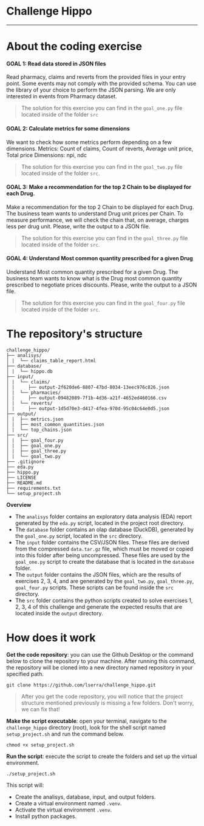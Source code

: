 # Challenge Hippo 
____________________

# About the coding exercise
#### GOAL 1: Read data stored in JSON files
Read pharmacy, claims and reverts from the provided files in your entry point.
Some events may not comply with the provided schema. You can use the library of your choice to perform the JSON parsing.
We are only interested in events from Pharmacy dataset.

> The solution for this exercise you can find in the `goal_one.py` file located inside of the folder `src`

#### GOAL 2: Calculate metrics for some dimensions
We want to check how some metrics perform depending on a few dimensions.
Metrics: Count of claims, Count of reverts, Average unit price, Total price
Dimensions: npi, ndc

> The solution for this exercise you can find in the `goal_two.py` file located inside of the folder `src`.

#### GOAL 3: Make a recommendation for the top 2 Chain to be displayed for each Drug.
Make a recommendation for the top 2 Chain to be displayed for each Drug.
The business team wants to understand Drug unit prices per Chain.
To measure performance, we will check the chain that, on average, charges less
per drug unit. Please, write the output to a JSON file.

> The solution for this exercise you can find in the `goal_three.py` file located inside of the folder `src`.

#### GOAL 4: Understand Most common quantity prescribed for a given Drug
Understand Most common quantity prescribed for a given Drug.
The business team wants to know what is the Drug most common quantity
prescribed to negotiate prices discounts. Please, write the output to a JSON file.

> The solution for this exercise you can find in the `goal_four.py` file located inside of the folder `src`.

# The repository's structure

```text
challenge_hippo/
├── analisys/
│ |  └── claims_table_report.html
├── database/
│ |  └── hippo.db
├── input/
│ |  └── claims/
│ |     ├── output-2f620de6-8807-47bd-8034-13eec976c826.json
│ |  └── pharmacies/
│ |     ├── output-09482089-7f1b-4d36-a21f-4652ed460166.csv
│ |  └── reverts/
│ |     ├── output-1d5d70e3-d417-4fea-970d-95c04c64e0d5.json
├── output/
│ |  ├── metrics.json
│ |  ├── most_common_quantities.json
│ |  └── top_chains.json
├── src/
│ |  ├── goal_four.py
│ |  ├── goal_one.py
│ |  ├── goal_three.py
│ |  └── goal_two.py
├── .gitignore
├── eda.py
├── hippo.py
├── LICENSE
├── README.md
├── requirements.txt
└── setup_project.sh
```

**Overview**
- The `analisys` folder contains an exploratory data analysis (EDA) report generated by the `eda.py` script, located in the project root directory.
- The `database` folder contains an olap database (DuckDB), generated by the `goal_one.py` script, located in the `src` directory.
- The `input` folder contains the CSV/JSON files. These files are derived from the compressed `data.tar.gz` file, which must be moved or copied into this folder after being uncompressed. These files are used by the `goal_one.py` script to create the database that is located in the `database` folder.
- The `output` folder contains the JSON files, which are the results of exercises 2, 3, 4, and are generated by the `goal_two.py`, `goal_three.py`, `goal_four.py` scripts. These scripts can be found inside the `src` directory.
- The `src` folder contains the python scripts created to solve exercises 1, 2, 3, 4 of this challenge and generate the expected results that are located inside the `output` directory.

# How does it work

**Get the code repository**: you can use the Github Desktop or the command below to clone the repository to your machine. 
After running this command, the repository will be cloned into a new directory named repository in your specified path.

```shell
git clone https://github.com/lserra/challenge_hippo.git
```

> After you get the code repository, you will notice that the project structure mentioned previously is missing a few folders. Don't worry, we can fix that!  

**Make the script executable**: open your terminal, navigate to the `challenge_hippo` directory (root), look for the shell script named `setup_project.sh` and run the command below.

```shell
chmod +x setup_project.sh
```

**Run the script**: execute the script to create the folders and set up the virtual environment.

```shell
./setup_project.sh
```

This script will:

- Create the analisys, database, input, and output folders.
- Create a virtual environment named `.venv`.
- Activate the virtual environment `.venv`.
- Install python packages.


